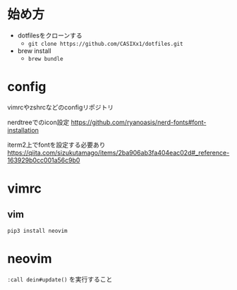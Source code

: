 # 始め方

- dotfilesをクローンする
  - `git clone https://github.com/CASIXx1/dotfiles.git`
- brew install
  - `brew bundle`

# config
vimrcやzshrcなどのconfigリポジトリ

nerdtreeでのicon設定
https://github.com/ryanoasis/nerd-fonts#font-installation

iterm2上でfontを設定する必要あり
https://qiita.com/sizukutamago/items/2ba906ab3fa404eac02d#_reference-163929b0cc001a56c9b0

# vimrc
## vim
`pip3 install neovim`

# neovim
`:call dein#update()` を実行すること

